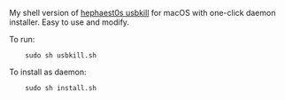 My shell version of [hephaest0s usbkill](https://github.com/hephaest0s/usbkill) for macOS with one-click daemon installer.
Easy to use and modify.

To run: 

```shell
	sudo sh usbkill.sh
```
To install as daemon:

```shell
	sudo sh install.sh
```
